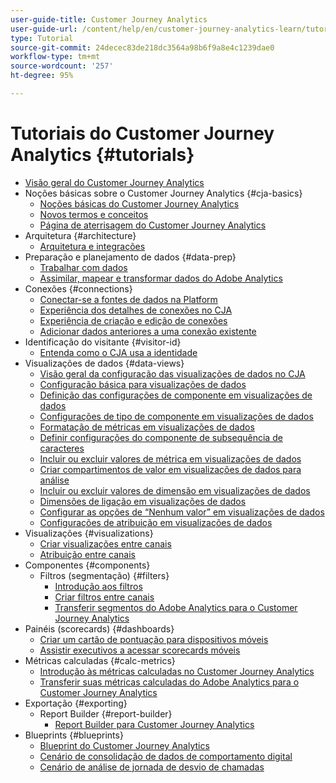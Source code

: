 ```yaml
---
user-guide-title: Customer Journey Analytics
user-guide-url: /content/help/en/customer-journey-analytics-learn/tutorials/overview.html
type: Tutorial
source-git-commit: 24decec83de218dc3564a98b6f9a8e4c1239dae0
workflow-type: tm+mt
source-wordcount: '257'
ht-degree: 95%

---
```



# Tutoriais do Customer Journey Analytics {#tutorials}

+ [Visão geral do Customer Journey Analytics](overview.md)
+ Noções básicas sobre o Customer Journey Analytics {#cja-basics}
   + [Noções básicas do Customer Journey Analytics](cja-basics/understanding-customer-journey-analytics.md)
   + [Novos termos e conceitos](cja-basics/new-terms-and-concepts-in-cja.md)
   + [Página de aterrisagem do Customer Journey Analytics](cja-basics/customer-journey-analytics-landing-page.md)
+ Arquitetura {#architecture}
   + [Arquitetura e integrações](architecture/architecture-and-integrations-of-cja.md)
+ Preparação e planejamento de dados {#data-prep}
   + [Trabalhar com dados](data-prep/working-with-data-in-cja.md)
   + [Assimilar, mapear e transformar dados do Adobe Analytics](data-prep/ingest-map-and-transform-adobe-analytics-data.md)
+ Conexões {#connections}
   + [Conectar-se a fontes de dados na Platform](connections/connecting-customer-journey-analytics-to-data-sources-in-platform.md)
   + [Experiência dos detalhes de conexões no CJA](connections/connections-details-experience-in-cja.md)
   + [Experiência de criação e edição de conexões](connections/cja-connections-creation-and-edit-experience.md)
   + [Adicionar dados anteriores a uma conexão existente](connections/add-past-data-to-an-existing-connection-in-cja.md)
+ Identificação do visitante {#visitor-id}
   + [Entenda como o CJA usa a identidade](visitor-id/understanding-how-customer-journey-analytics-uses-identity.md)
+ Visualizações de dados {#data-views}
   + [Visão geral da configuração das visualizações de dados no CJA](data-views/overview-of-configuring-data-views-for-cja.md)
   + [Configuração básica para visualizações de dados](data-views/basic-configuration-for-data-views.md)
   + [Definição das configurações de componente em visualizações de dados](data-views/configuring-component-settings-in-data-views.md)
   + [Configurações de tipo de componente em visualizações de dados](data-views/component-type-settings-in-data-views.md)
   + [Formatação de métricas em visualizações de dados](data-views/formatting-metrics-in-data-views.md)
   + [Definir configurações do componente de subsequência de caracteres](data-views/configure-substring-component-settings.md)
   + [Incluir ou excluir valores de métrica em visualizações de dados](data-views/include-or-exclude-metric-values-in-data-views.md)
   + [Criar compartimentos de valor em visualizações de dados para análise](data-views/creating-value-buckets-in-data-views-for-analysis.md)
   + [Incluir ou excluir valores de dimensão em visualizações de dados](data-views/include-or-exclude-dimension-values-in-data-views.md)
   + [Dimensões de ligação em visualizações de dados](data-views/binding-dimensions-in-data-views.md)
   + [Configurar as opções de “Nenhum valor” em visualizações de dados](data-views/configure-no-value-options-in-data-views.md)
   + [Configurações de atribuição em visualizações de dados](data-views/attribution-settings-in-data-views.md)
+ Visualizações {#visualizations}
   + [Criar visualizações entre canais](visualizations/creating-cross-channel-visualizations-in-customer-journey-analytics.md)
   + [Atribuição entre canais](visualizations/cross-channel-attribution-in-customer-journey-analytics.md)
+ Componentes {#components}
   + Filtros (segmentação) {#filters}
      + [Introdução aos filtros](components/filters/introduction-to-filters-in-cja.md)
      + [Criar filtros entre canais](components/filters/creating-cross-channel-filters-in-customer-journey-analytics.md)
      + [Transferir segmentos do Adobe Analytics para o Customer Journey Analytics](components/filters/moving-adobe-analytics-segments-to-customer-journey-analytics.md)
+ Painéis (scorecards) {#dashboards}
   + [Criar um cartão de pontuação para dispositivos móveis](dashboards/create-a-mobile-scorecard.md)
   + [Assistir executivos a acessar scorecards móveis](dashboards/assist-executives-to-access-mobile-scorecards.md)
+ Métricas calculadas {#calc-metrics}
   + [Introdução às métricas calculadas no Customer Journey Analytics](components/calc-metrics/introduction-to-calculated-metrics-in-customer-journey-analytics.md)
   + [Transferir suas métricas calculadas do Adobe Analytics para o Customer Journey Analytics](components/calc-metrics/moving-your-calculated-metrics-from-adobe-analytics-to-customer-journey-analytics.md)
+ Exportação {#exporting}
   + Report Builder {#report-builder}
      + [Report Builder para Customer Journey Analytics](exporting/report-builder/report-builder-for-customer-journey-analytics.md)
+ Blueprints {#blueprints}
   + [Blueprint do Customer Journey Analytics](https://experienceleague.adobe.com/docs/blueprints-learn/architecture/customer-journey-analytics/overview.html?lang=pt-BR)
   + [Cenário de consolidação de dados de comportamento digital](https://experienceleague.adobe.com/docs/blueprints-learn/architecture/customer-journey-analytics/digital-behavioral-data-consolidation.html?lang=pt-BR)
   + [Cenário de análise de jornada de desvio de chamadas](https://experienceleague.adobe.com/docs/blueprints-learn/architecture/customer-journey-analytics/call-deflect.html?lang=pt-BR#customer-journey-analytics)
